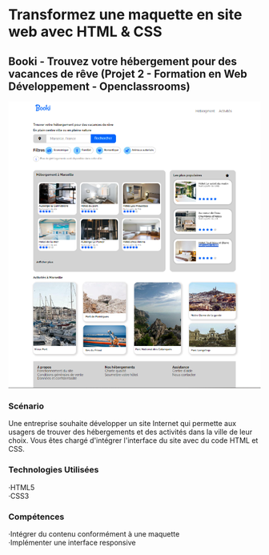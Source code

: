 # Transformez une maquette en site web avec HTML & CSS
## Booki - Trouvez votre hébergement pour des vacances de rêve (Projet 2 - Formation en Web Développement - Openclassrooms)
![screen provenant de mon projet booki](https://github.com/MargYre/P2-MaquetteHtmlCss/blob/main/images/booki-screen.png)

### Scénario
Une entreprise souhaite développer un site Internet qui permette aux usagers de trouver des hébergements et des activités dans la ville de leur choix.
Vous êtes chargé d'intégrer l'interface du site avec du code HTML et CSS.

### Technologies Utilisées
 ·HTML5<br>
 ·CSS3

### Compétences
 ·Intégrer du contenu conformément à une maquette<br>
 ·Implémenter une interface responsive
